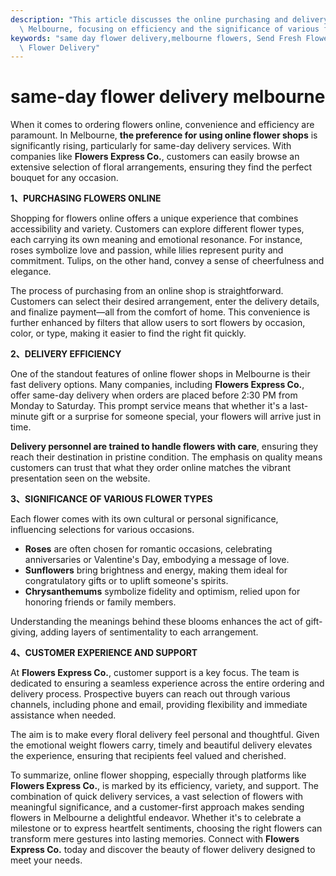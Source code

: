 ```yaml
---
description: "This article discusses the online purchasing and delivery services of flowers in\
  \ Melbourne, focusing on efficiency and the significance of various flower types."
keywords: "same day flower delivery,melbourne flowers, Send Fresh Flowers in Melbourne,Online\
  \ Flower Delivery"
---
```

# same-day flower delivery melbourne

When it comes to ordering flowers online, convenience and efficiency are paramount. In Melbourne, **the preference for using online flower shops** is significantly rising, particularly for same-day delivery services. With companies like **Flowers Express Co.**, customers can easily browse an extensive selection of floral arrangements, ensuring they find the perfect bouquet for any occasion. 

**1、PURCHASING FLOWERS ONLINE**

Shopping for flowers online offers a unique experience that combines accessibility and variety. Customers can explore different flower types, each carrying its own meaning and emotional resonance. For instance, roses symbolize love and passion, while lilies represent purity and commitment. Tulips, on the other hand, convey a sense of cheerfulness and elegance.

The process of purchasing from an online shop is straightforward. Customers can select their desired arrangement, enter the delivery details, and finalize payment—all from the comfort of home. This convenience is further enhanced by filters that allow users to sort flowers by occasion, color, or type, making it easier to find the right fit quickly.

**2、DELIVERY EFFICIENCY**

One of the standout features of online flower shops in Melbourne is their fast delivery options. Many companies, including **Flowers Express Co.**, offer same-day delivery when orders are placed before 2:30 PM from Monday to Saturday. This prompt service means that whether it's a last-minute gift or a surprise for someone special, your flowers will arrive just in time.

**Delivery personnel are trained to handle flowers with care**, ensuring they reach their destination in pristine condition. The emphasis on quality means customers can trust that what they order online matches the vibrant presentation seen on the website. 

**3、SIGNIFICANCE OF VARIOUS FLOWER TYPES**

Each flower comes with its own cultural or personal significance, influencing selections for various occasions. 

- **Roses** are often chosen for romantic occasions, celebrating anniversaries or Valentine's Day, embodying a message of love. 
- **Sunflowers** bring brightness and energy, making them ideal for congratulatory gifts or to uplift someone's spirits.
- **Chrysanthemums** symbolize fidelity and optimism, relied upon for honoring friends or family members.

Understanding the meanings behind these blooms enhances the act of gift-giving, adding layers of sentimentality to each arrangement. 

**4、CUSTOMER EXPERIENCE AND SUPPORT**

At **Flowers Express Co.**, customer support is a key focus. The team is dedicated to ensuring a seamless experience across the entire ordering and delivery process. Prospective buyers can reach out through various channels, including phone and email, providing flexibility and immediate assistance when needed. 

The aim is to make every floral delivery feel personal and thoughtful. Given the emotional weight flowers carry, timely and beautiful delivery elevates the experience, ensuring that recipients feel valued and cherished. 

To summarize, online flower shopping, especially through platforms like **Flowers Express Co.**, is marked by its efficiency, variety, and support. The combination of quick delivery services, a vast selection of flowers with meaningful significance, and a customer-first approach makes sending flowers in Melbourne a delightful endeavor. Whether it's to celebrate a milestone or to express heartfelt sentiments, choosing the right flowers can transform mere gestures into lasting memories. Connect with **Flowers Express Co.** today and discover the beauty of flower delivery designed to meet your needs.
